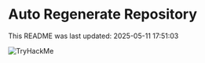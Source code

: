 # Auto Regenerate Repository

This README was last updated: 2025-05-11 17:51:03

 ![TryHackMe](https://tryhackme.com/badge/533634)